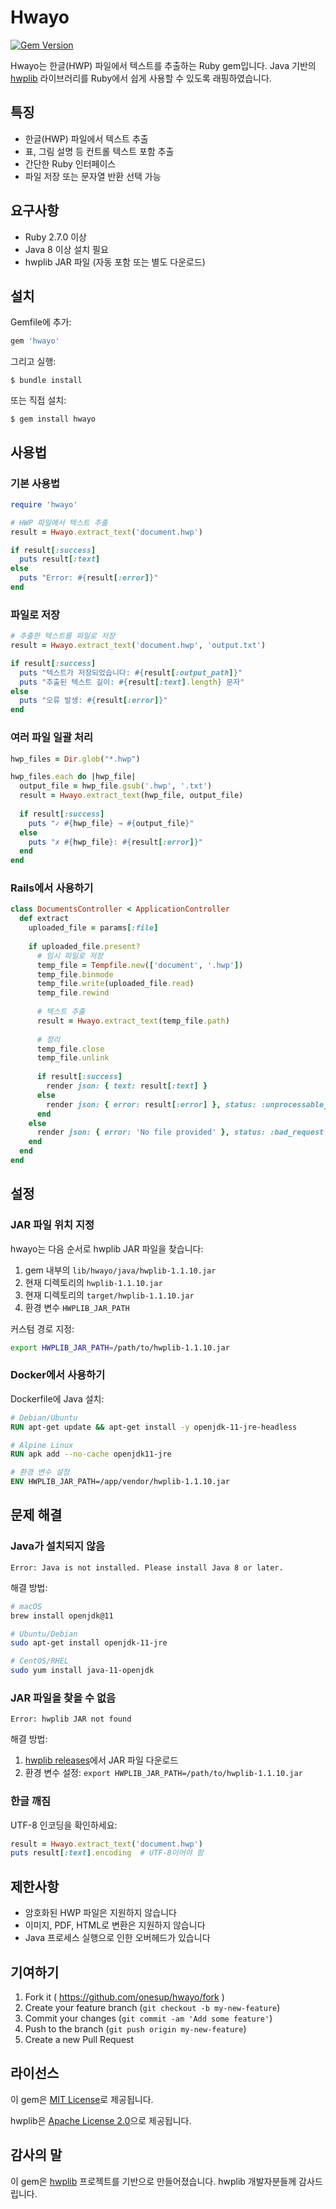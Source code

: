 # Hwayo

[![Gem Version](https://badge.fury.io/rb/hwayo.svg)](https://badge.fury.io/rb/hwayo)

Hwayo는 한글(HWP) 파일에서 텍스트를 추출하는 Ruby gem입니다. Java 기반의 [hwplib](https://github.com/neolord0/hwplib) 라이브러리를 Ruby에서 쉽게 사용할 수 있도록 래핑하였습니다.

## 특징

- 한글(HWP) 파일에서 텍스트 추출
- 표, 그림 설명 등 컨트롤 텍스트 포함 추출
- 간단한 Ruby 인터페이스
- 파일 저장 또는 문자열 반환 선택 가능

## 요구사항

- Ruby 2.7.0 이상
- Java 8 이상 설치 필요
- hwplib JAR 파일 (자동 포함 또는 별도 다운로드)

## 설치

Gemfile에 추가:

```ruby
gem 'hwayo'
```

그리고 실행:

    $ bundle install

또는 직접 설치:

    $ gem install hwayo

## 사용법

### 기본 사용법

```ruby
require 'hwayo'

# HWP 파일에서 텍스트 추출
result = Hwayo.extract_text('document.hwp')

if result[:success]
  puts result[:text]
else
  puts "Error: #{result[:error]}"
end
```

### 파일로 저장

```ruby
# 추출한 텍스트를 파일로 저장
result = Hwayo.extract_text('document.hwp', 'output.txt')

if result[:success]
  puts "텍스트가 저장되었습니다: #{result[:output_path]}"
  puts "추출된 텍스트 길이: #{result[:text].length} 문자"
else
  puts "오류 발생: #{result[:error]}"
end
```

### 여러 파일 일괄 처리

```ruby
hwp_files = Dir.glob("*.hwp")

hwp_files.each do |hwp_file|
  output_file = hwp_file.gsub('.hwp', '.txt')
  result = Hwayo.extract_text(hwp_file, output_file)
  
  if result[:success]
    puts "✓ #{hwp_file} → #{output_file}"
  else
    puts "✗ #{hwp_file}: #{result[:error]}"
  end
end
```

### Rails에서 사용하기

```ruby
class DocumentsController < ApplicationController
  def extract
    uploaded_file = params[:file]
    
    if uploaded_file.present?
      # 임시 파일로 저장
      temp_file = Tempfile.new(['document', '.hwp'])
      temp_file.binmode
      temp_file.write(uploaded_file.read)
      temp_file.rewind
      
      # 텍스트 추출
      result = Hwayo.extract_text(temp_file.path)
      
      # 정리
      temp_file.close
      temp_file.unlink
      
      if result[:success]
        render json: { text: result[:text] }
      else
        render json: { error: result[:error] }, status: :unprocessable_entity
      end
    else
      render json: { error: 'No file provided' }, status: :bad_request
    end
  end
end
```

## 설정

### JAR 파일 위치 지정

hwayo는 다음 순서로 hwplib JAR 파일을 찾습니다:

1. gem 내부의 `lib/hwayo/java/hwplib-1.1.10.jar`
2. 현재 디렉토리의 `hwplib-1.1.10.jar`
3. 현재 디렉토리의 `target/hwplib-1.1.10.jar`
4. 환경 변수 `HWPLIB_JAR_PATH`

커스텀 경로 지정:

```bash
export HWPLIB_JAR_PATH=/path/to/hwplib-1.1.10.jar
```

### Docker에서 사용하기

Dockerfile에 Java 설치:

```dockerfile
# Debian/Ubuntu
RUN apt-get update && apt-get install -y openjdk-11-jre-headless

# Alpine Linux
RUN apk add --no-cache openjdk11-jre

# 환경 변수 설정
ENV HWPLIB_JAR_PATH=/app/vendor/hwplib-1.1.10.jar
```

## 문제 해결

### Java가 설치되지 않음

```
Error: Java is not installed. Please install Java 8 or later.
```

해결 방법:

```bash
# macOS
brew install openjdk@11

# Ubuntu/Debian
sudo apt-get install openjdk-11-jre

# CentOS/RHEL
sudo yum install java-11-openjdk
```

### JAR 파일을 찾을 수 없음

```
Error: hwplib JAR not found
```

해결 방법:

1. [hwplib releases](https://github.com/neolord0/hwplib/releases)에서 JAR 파일 다운로드
2. 환경 변수 설정: `export HWPLIB_JAR_PATH=/path/to/hwplib-1.1.10.jar`

### 한글 깨짐

UTF-8 인코딩을 확인하세요:

```ruby
result = Hwayo.extract_text('document.hwp')
puts result[:text].encoding  # UTF-8이어야 함
```

## 제한사항

- 암호화된 HWP 파일은 지원하지 않습니다
- 이미지, PDF, HTML로 변환은 지원하지 않습니다
- Java 프로세스 실행으로 인한 오버헤드가 있습니다

## 기여하기

1. Fork it ( https://github.com/onesup/hwayo/fork )
2. Create your feature branch (`git checkout -b my-new-feature`)
3. Commit your changes (`git commit -am 'Add some feature'`)
4. Push to the branch (`git push origin my-new-feature`)
5. Create a new Pull Request

## 라이선스

이 gem은 [MIT License](https://opensource.org/licenses/MIT)로 제공됩니다.

hwplib은 [Apache License 2.0](https://www.apache.org/licenses/LICENSE-2.0)으로 제공됩니다.

## 감사의 말

이 gem은 [hwplib](https://github.com/neolord0/hwplib) 프로젝트를 기반으로 만들어졌습니다. hwplib 개발자분들께 감사드립니다.